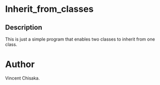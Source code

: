 # Inherit_from_classes

## Description
This is just a simple program that enables two classes to inherit from one class.

# Author
Vincent Chisaka.
